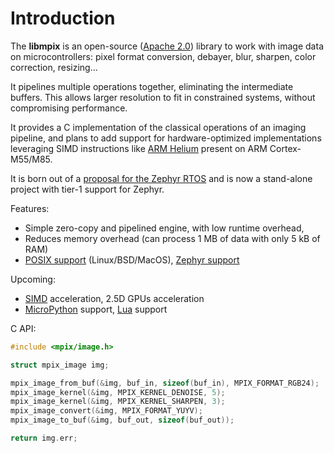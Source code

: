 # Introduction

The **libmpix** is an open-source
([Apache 2.0](https://github.com/libmpix/libmpix/blob/main/LICENSE))
library to work with image data on microcontrollers:
pixel format conversion, debayer, blur, sharpen, color correction, resizing...

It pipelines multiple operations together, eliminating the intermediate buffers.
This allows larger resolution to fit in constrained systems, without compromising performance.

It provides a C implementation of the classical operations of an imaging pipeline, and plans to
add support for hardware-optimized implementations leveraging SIMD instructions like
[ARM Helium](https://www.arm.com/technologies/helium) present on ARM Cortex-M55/M85.

It is born out of a
[proposal for the Zephyr RTOS](https://github.com/zephyrproject-rtos/zephyr/issues/86669)
and is now a stand-alone project with tier-1 support for Zephyr.

Features:

- Simple zero-copy and pipelined engine, with low runtime overhead,
- Reduces memory overhead (can process 1 MB of data with only 5 kB of RAM)
- [POSIX support](https://github.com/libmpix/libmpix_example_posix) (Linux/BSD/MacOS),
  [Zephyr support](https://github.com/libmpix/libmpix_example_zephyr)

Upcoming:

- [SIMD](https://www.arm.com/technologies/helium) acceleration, 2.5D GPUs acceleration
- [MicroPython](https://micropython.org/) support,
  [Lua](https://lua.org/) support

C API:

```c
#include <mpix/image.h>

struct mpix_image img;

mpix_image_from_buf(&img, buf_in, sizeof(buf_in), MPIX_FORMAT_RGB24);
mpix_image_kernel(&img, MPIX_KERNEL_DENOISE, 5);
mpix_image_kernel(&img, MPIX_KERNEL_SHARPEN, 3);
mpix_image_convert(&img, MPIX_FORMAT_YUYV);
mpix_image_to_buf(&img, buf_out, sizeof(buf_out));

return img.err;
```
